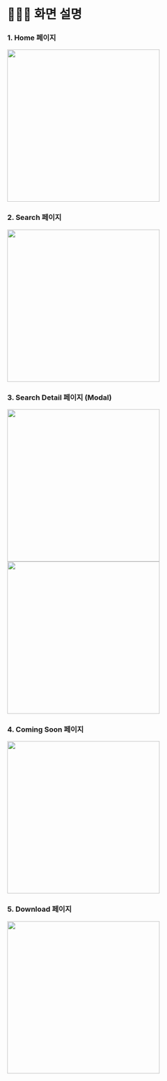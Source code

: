 
# 🙋🏻‍♀️ 화면 설명
### 1. Home 페이지

<img src="https://github.com/3rd-PARD-iOS-PART/iOS_YewonKim/blob/main/5th_hw_YewonKim/Netfilx/Netfilx/README_img/home1.png?raw=true" width="350"/>

### 2. Search 페이지

<img src="https://github.com/3rd-PARD-iOS-PART/iOS_YewonKim/blob/main/5th_hw_YewonKim/Netfilx/Netfilx/README_img/Search.png?raw=true" width="350"/>

### 3. Search Detail 페이지 (Modal)

<img src="https://github.com/3rd-PARD-iOS-PART/iOS_YewonKim/blob/main/5th_hw_YewonKim/Netfilx/Netfilx/README_img/SearchDetailPage.png?raw=true" width="350"/>
<img src="https://github.com/3rd-PARD-iOS-PART/iOS_YewonKim/blob/main/5th_hw_YewonKim/Netfilx/Netfilx/README_img/SearchDetailPage2.png?raw=true" width="350"/> 

### 4. Coming Soon 페이지

<img src="https://github.com/3rd-PARD-iOS-PART/iOS_YewonKim/blob/main/5th_hw_YewonKim/Netfilx/Netfilx/README_img/ComingSoon.png?raw=true" width="350"/>

### 5. Download 페이지

<img src="https://github.com/3rd-PARD-iOS-PART/iOS_YewonKim/blob/main/5th_hw_YewonKim/Netfilx/Netfilx/README_img/Download.png?raw=true" width="350"/>
